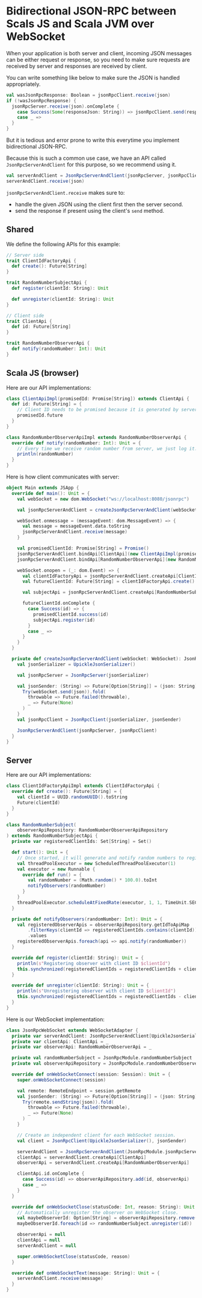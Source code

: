 # Bidirectional JSON-RPC between Scals JS and Scala JVM over WebSocket

When your application is both server and client, incoming JSON messages can be either request or response, so you need to make sure requests are received by server and responses are received by client.

You can write something like below to make sure the JSON is handled appropriately.

```scala
val wasJsonRpcResponse: Boolean = jsonRpcClient.receive(json)
if (!wasJsonRpcResponse) {
  jsonRpcServer.receive(json).onComplete {
    case Success(Some(responseJson: String)) => jsonRpcClient.send(responseJson)
    case _ =>
  }
}
```

But it is tedious and error prone to write this everytime you implement bidirectional JSON-RPC.

Because this is such a common use case, we have an API called `JsonRpcServerAndClient` for this purpose, so we recommend using it.

```scala
val serverAndClient = JsonRpcServerAndClient(jsonRpcServer, jsonRpcClient)
serverAndClient.receive(json)
```

`jsonRpcServerAndClient.receive` makes sure to:

- handle the given JSON using the client first then the server second.
- send the response if present using the client's `send` method.

## Shared

We define the following APIs for this example:

```scala
// Server side
trait ClientIdFactoryApi {
  def create(): Future[String]
}

trait RandomNumberSubjectApi {
  def register(clientId: String): Unit

  def unregister(clientId: String): Unit
}

// Client side
trait ClientApi {
  def id: Future[String]
}

trait RandomNumberObserverApi {
  def notify(randomNumber: Int): Unit
}
```

## Scala JS (browser)

Here are our API implementations:

```scala
class ClientApiImpl(promisedId: Promise[String]) extends ClientApi {
  def id: Future[String] = {
    // Client ID needs to be promised because it is generated by server.
    promisedId.future
  }
}

class RandomNumberObserverApiImpl extends RandomNumberObserverApi {
  override def notify(randomNumber: Int): Unit = {
    // Every time we receive random number from server, we just log it.
    println(randomNumber)
  }
}
```

Here is how client communicates with server:

```scala
object Main extends JSApp {
  override def main(): Unit = {
    val webSocket = new dom.WebSocket("ws://localhost:8080/jsonrpc")

    val jsonRpcServerAndClient = createJsonRpcServerAndClient(webSocket)

    webSocket.onmessage = (messageEvent: dom.MessageEvent) => {
      val message = messageEvent.data.toString
      jsonRpcServerAndClient.receive(message)
    }

    val promisedClientId: Promise[String] = Promise()
    jsonRpcServerAndClient.bindApi[ClientApi](new ClientApiImpl(promisedClientId))
    jsonRpcServerAndClient.bindApi[RandomNumberObserverApi](new RandomNumberObserverApiImpl)

    webSocket.onopen = (_: dom.Event) => {
      val clientIdFactoryApi = jsonRpcServerAndClient.createApi[ClientIdFactoryApi]
      val futureClientId: Future[String] = clientIdFactoryApi.create() // Wait until connection is open to use client APIs

      val subjectApi = jsonRpcServerAndClient.createApi[RandomNumberSubjectApi]

      futureClientId.onComplete {
        case Success(id) => {
          promisedClientId.success(id)
          subjectApi.register(id)
        }
        case _ =>
      }
    }
  }

  private def createJsonRpcServerAndClient(webSocket: WebSocket): JsonRpcServerAndClient[UpickleJsonSerializer] = {
    val jsonSerializer = UpickleJsonSerializer()

    val jsonRpcServer = JsonRpcServer(jsonSerializer)

    val jsonSender: (String) => Future[Option[String]] = (json: String) => {
      Try(webSocket.send(json)).fold(
        throwable => Future.failed(throwable),
        _ => Future(None)
      )
    }
    val jsonRpcClient = JsonRpcClient(jsonSerializer, jsonSender)

    JsonRpcServerAndClient(jsonRpcServer, jsonRpcClient)
  }
}
```

## Server

Here are our API implementations:

```scala
class ClientIdFactoryApiImpl extends ClientIdFactoryApi {
  override def create(): Future[String] = {
    val clientId = UUID.randomUUID().toString
    Future(clientId)
  }
}

class RandomNumberSubject(
    observerApiRepository: RandomNumberObserverApiRepository
) extends RandomNumberSubjectApi {
  private var registeredClientIds: Set[String] = Set()

  def start(): Unit = {
    // Once started, it will generate and notify random numbers to registered observers every second.
    val threadPoolExecutor = new ScheduledThreadPoolExecutor(1)
    val executor = new Runnable {
      override def run() = {
        val randomNumber = (Math.random() * 100.0).toInt
        notifyObservers(randomNumber)
      }
    }
    threadPoolExecutor.scheduleAtFixedRate(executor, 1, 1, TimeUnit.SECONDS)
  }

  private def notifyObservers(randomNumber: Int): Unit = {
    val registeredObserverApis = observerApiRepository.getIdToApiMap
        .filterKeys(clientId => registeredClientIds.contains(clientId))
        .values
    registeredObserverApis.foreach(api => api.notify(randomNumber))
  }

  override def register(clientId: String): Unit = {
    println(s"Registering observer with client ID $clientId")
    this.synchronized(registeredClientIds = registeredClientIds + clientId)
  }

  override def unregister(clientId: String): Unit = {
    println(s"Unregistering observer with client ID $clientId")
    this.synchronized(registeredClientIds = registeredClientIds - clientId)
  }
}
```

Here is our WebSocket implementation:

```scala
class JsonRpcWebSocket extends WebSocketAdapter {
  private var serverAndClient: JsonRpcServerAndClient[UpickleJsonSerializer] = _
  private var clientApi: ClientApi = _
  private var observerApi: RandomNumberObserverApi = _

  private val randomNumberSubject = JsonRpcModule.randomNumberSubject
  private val observerApiRepository = JsonRpcModule.randomNumberObserverApiRepository

  override def onWebSocketConnect(session: Session): Unit = {
    super.onWebSocketConnect(session)

    val remote: RemoteEndpoint = session.getRemote
    val jsonSender: (String) => Future[Option[String]] = (json: String) => {
      Try(remote.sendString(json)).fold(
        throwable => Future.failed(throwable),
        _ => Future(None)
      )
    }

    // Create an independent client for each WebSocket session.
    val client = JsonRpcClient(UpickleJsonSerializer(), jsonSender)

    serverAndClient = JsonRpcServerAndClient(JsonRpcModule.jsonRpcServer, client)
    clientApi = serverAndClient.createApi[ClientApi]
    observerApi = serverAndClient.createApi[RandomNumberObserverApi]

    clientApi.id.onComplete {
      case Success(id) => observerApiRepository.add(id, observerApi)
      case _ =>
    }
  }

  override def onWebSocketClose(statusCode: Int, reason: String): Unit = {
    // Automatically unregister the observer on WebSocket close.
    val maybeObserverId: Option[String] = observerApiRepository.remove(observerApi)
    maybeObserverId.foreach(id => randomNumberSubject.unregister(id))

    observerApi = null
    clientApi = null
    serverAndClient = null

    super.onWebSocketClose(statusCode, reason)
  }

  override def onWebSocketText(message: String): Unit = {
    serverAndClient.receive(message)
  }
}
```
